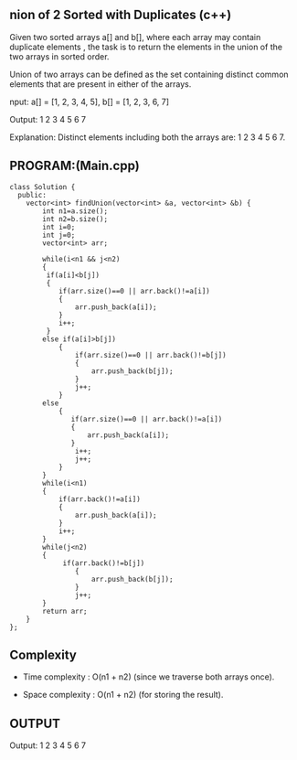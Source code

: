 ## nion of 2 Sorted with Duplicates (c++)
Given two sorted arrays a[] and b[], where each array may contain duplicate elements , the task is to return the elements in the union of the two arrays in sorted order.

Union of two arrays can be defined as the set containing distinct common elements that are present in either of the arrays.

nput: a[] = [1, 2, 3, 4, 5], b[] = [1, 2, 3, 6, 7]

Output: 1 2 3 4 5 6 7

Explanation: Distinct elements including both the arrays are: 1 2 3 4 5 6 7.

## PROGRAM:(Main.cpp)
```
class Solution {
  public:
    vector<int> findUnion(vector<int> &a, vector<int> &b) {
        int n1=a.size();
        int n2=b.size();
        int i=0;
        int j=0;
        vector<int> arr;
        
        while(i<n1 && j<n2)
        {
         if(a[i]<b[j])
         {
            if(arr.size()==0 || arr.back()!=a[i])
            {
                arr.push_back(a[i]);
            }
            i++;
         }
        else if(a[i]>b[j])
            {
                if(arr.size()==0 || arr.back()!=b[j])
                {
                    arr.push_back(b[j]);
                }
                j++;
            }
        else
            {
               if(arr.size()==0 || arr.back()!=a[i])
               {
                   arr.push_back(a[i]);
               }
                i++;
                j++;
            }
        }
        while(i<n1)
        {
            if(arr.back()!=a[i])
            {
                arr.push_back(a[i]);
            }
            i++;
        }
        while(j<n2)
        {
             if(arr.back()!=b[j])
                {
                    arr.push_back(b[j]);
                }
                j++;
        }
        return arr;
    }
};
```

## Complexity
- Time complexity : O(n1 + n2) (since we traverse both arrays once).

- Space complexity : O(n1 + n2) (for storing the result).

## OUTPUT
Output: 1 2 3 4 5 6 7
